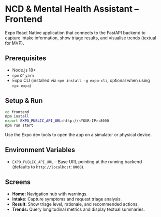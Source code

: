 # NCD & Mental Health Assistant – Frontend

Expo React Native application that connects to the FastAPI backend to capture intake information, show triage results, and visualise trends (textual for MVP).

## Prerequisites
- Node.js 18+
- `npm` or `yarn`
- Expo CLI (installed via `npm install -g expo-cli`, optional when using `npx expo`)

## Setup & Run
```bash
cd frontend
npm install
export EXPO_PUBLIC_API_URL=http://<YOUR-IP>:8000
npm run start
```

Use the Expo dev tools to open the app on a simulator or physical device.

## Environment Variables
- `EXPO_PUBLIC_API_URL` – Base URL pointing at the running backend (defaults to `http://localhost:8000`).

## Screens
- **Home:** Navigation hub with warnings.
- **Intake:** Capture symptoms and request triage analysis.
- **Result:** Show triage level, rationale, and recommended actions.
- **Trends:** Query longitudinal metrics and display textual summaries.
